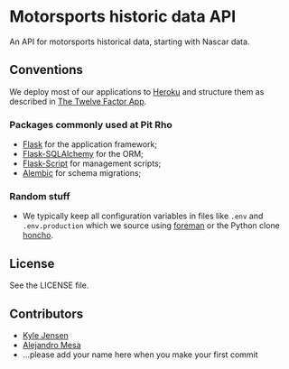 Motorsports historic data API
=============================

An API for motorsports historical data, starting with Nascar data.

## Conventions

We deploy most of our applications to [Heroku](http://heroku.com)
and structure them as described in
[The Twelve Factor App](http://12factor.net/).

### Packages commonly used at Pit Rho

* [Flask](http://flask.pocoo.org/) for the application framework;
* [Flask-SQLAlchemy](http://pythonhosted.org/Flask-SQLAlchemy/) for the ORM;
* [Flask-Script](http://flask-script.readthedocs.org/en/latest/) for management scripts;
* [Alembic](https://alembic.readthedocs.org/en/latest/) for schema migrations;

### Random stuff

* We typically keep all configuration variables in files like `.env` and `.env.production` which we source using [foreman](https://github.com/ddollar/foreman) or the Python clone [honcho](https://github.com/nickstenning/honcho).

## License

See the LICENSE file.

## Contributors

* [Kyle Jensen](https://github.com/kljensen)
* [Alejandro Mesa](https://github.com/alejom99)
* ...please add your name here when you make your first commit